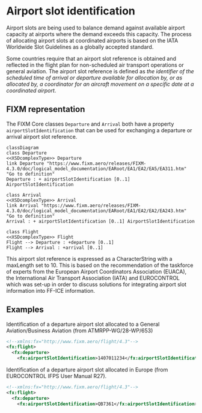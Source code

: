 # Airport slot identification

Airport slots are being used to balance demand against available airport capacity at airports where the
demand exceeds this capacity. The process of allocating airport slots at
coordinated airports is based on the IATA Worldwide Slot Guidelines as a globally accepted standard.

Some countries require that an airport slot reference is obtained and reflected in the flight plan 
for non-scheduled air transport operations or general aviation. The airport slot reference is defined as 
*the identifier of the scheduled time of arrival or departure available for allocation by, 
or as allocated by, a coordinator for an aircraft movement on a specific date at a coordinated airport*. 

## FIXM representation

The FIXM Core classes `Departure` and `Arrival` both have a property `airportSlotIdentification` that can be used for exchanging a departure or arrival airport slot reference. 

```mermaid	
classDiagram	
class Departure
<<XSDcomplexType>> Departure
link Departure "https://www.fixm.aero/releases/FIXM-4.3.0/doc/logical_model_documentation/EARoot/EA1/EA2/EA5/EA311.htm" "Go to definition"
Departure : + airportSlotIdentification [0..1] AirportSlotIdentification	

class Arrival
<<XSDcomplexType>> Arrival
link Arrival "https://www.fixm.aero/releases/FIXM-4.3.0/doc/logical_model_documentation/EARoot/EA1/EA2/EA2/EA243.htm" "Go to definition"
Arrival : + airportSlotIdentification [0..1] AirportSlotIdentification	

class Flight
<<XSDcomplexType>> Flight
Flight --> Departure : +departure [0..1]
Flight --> Arrival : +arrival [0..1]
```

This airport slot reference is expressed as a CharacterString with a maxLength set to 10. This is based on the recommendation of the taskforce of experts from 
the European Airport Coordinators Association (EUACA), the International Air Transport Association (IATA) and EUROCONTROL 
which was set-up in order to discuss solutions for integrating airport slot information into FF-ICE information.

## Examples

Identification of a departure airport slot allocated to a General Aviation/Business Aviation (from ATMRPP-WG/28-WP/653)
```xml
<!--xmlns:fx="http://www.fixm.aero/flight/4.3"-->
<fx:flight>
  <fx:departure>
    <fx:airportSlotIdentification>1407011234</fx:airportSlotIdentification>    
```

Identification of a departure airport slot allocated in Europe (from EUROCONTROL IFPS User Manual R27).
```xml
<!--xmlns:fx="http://www.fixm.aero/flight/4.3"-->
<fx:flight>
  <fx:departure>
    <fx:airportSlotIdentification>QB7361</fx:airportSlotIdentification>    
```
